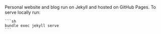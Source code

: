 Personal website and blog run on Jekyll and hosted on GitHub Pages. To serve locally run:

    ```sh
    bundle exec jekyll serve
    ```
  
